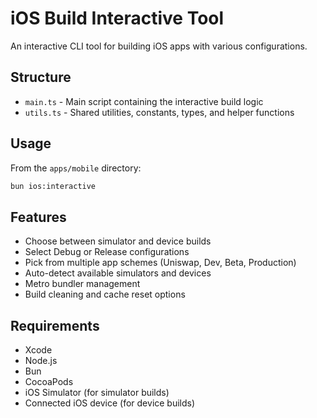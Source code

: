 # iOS Build Interactive Tool

An interactive CLI tool for building iOS apps with various configurations.

## Structure

- `main.ts` - Main script containing the interactive build logic
- `utils.ts` - Shared utilities, constants, types, and helper functions

## Usage

From the `apps/mobile` directory:

```bash
bun ios:interactive
```

## Features

- Choose between simulator and device builds
- Select Debug or Release configurations
- Pick from multiple app schemes (Uniswap, Dev, Beta, Production)
- Auto-detect available simulators and devices
- Metro bundler management
- Build cleaning and cache reset options

## Requirements

- Xcode
- Node.js
- Bun
- CocoaPods
- iOS Simulator (for simulator builds)
- Connected iOS device (for device builds)
